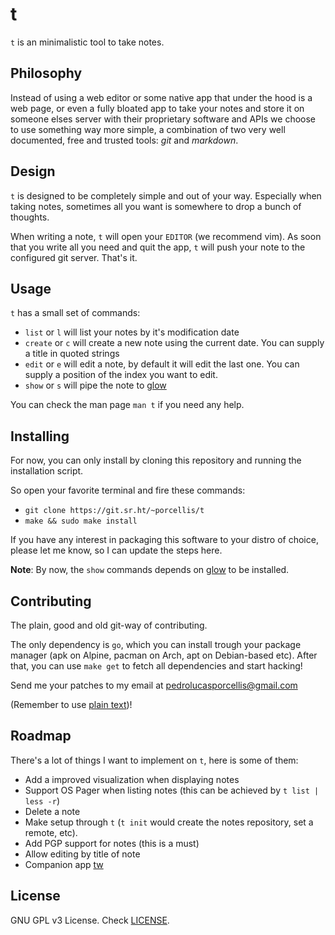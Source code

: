 # t


`t` is an minimalistic tool to take notes.

## Philosophy

Instead of using a web editor or some native app that under the hood is
a web page, or even a fully bloated app to take your notes and store 
it on someone elses server with their proprietary software and APIs we 
choose to use something way more simple, a combination of two very 
well documented, free and trusted tools: *git* and *markdown*.

## Design

`t` is designed to be completely simple and out of your way. Especially
when taking notes, sometimes all you want is somewhere to drop a bunch
of thoughts.

When writing a note, `t` will open your `EDITOR` (we recommend vim). As
soon that you write all you need and quit the app, `t` will push your
note to the configured git server. That's it.

## Usage

`t` has a small set of commands:

- `list` or `l` will list your notes by it's modification date
- `create` or `c` will create a new note using the current date. You can supply
a title in quoted strings
- `edit` or `e` will edit a note, by default it will edit the last one. You can
supply a position of the index you want to edit.
- `show` or `s` will pipe the note to [glow](https://github.com/charmbracelet/glow)

You can check the man page `man t` if you need any help.

## Installing

For now, you can only install by cloning this repository and running the
installation script.

So open your favorite terminal and fire these commands:
- `git clone https://git.sr.ht/~porcellis/t`
- `make && sudo make install`

If you have any interest in packaging this software to your distro of
choice, please let me know, so I can update the steps here.

**Note**: By now, the `show` commands depends on 
[glow](https://github.com/charmbracelet/glow) to be installed.

## Contributing

The plain, good and old git-way of contributing.

The only dependency is `go`, which you can install trough your package
manager (apk on Alpine, pacman on Arch, apt on Debian-based etc). After
that, you can use `make get` to fetch all dependencies and start
hacking!

Send me your patches to my email at
[pedrolucasporcellis@gmail.com](mailto:pedrolucasporcellis@gmail.com)

(Remember to use [plain text](https://useplaintext.email))!

## Roadmap

There's a lot of things I want to implement on `t`, here is some of them:

- Add a improved visualization when displaying notes
- Support OS Pager when listing notes (this can be achieved by `t list
| less -r`)
- Delete a note
- Make setup through `t` (`t init` would create the notes repository, set a remote, etc).
- Add PGP support for notes (this is a must)
- Allow editing by title of note
- Companion app [tw](https://git.sr.ht/~porcellis/tw)

## License

GNU GPL v3 License. Check
[LICENSE](https://git.sr.ht/~porcellis/t/tree/master/LICENSE).
